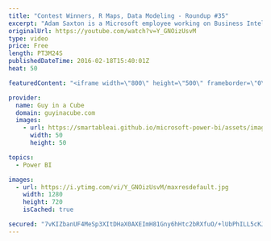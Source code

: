 ```yaml
---
title: "Contest Winners, R Maps, Data Modeling - Roundup #35"
excerpt: "Adam Saxton is a Microsoft employee working on Business Intelligence products.  The Power BI report contest winners were announced! Get a quick start with R Map visualizations. A look at how to get started with SQL 2016. And, some data modeling tips.  Meet the Winners of the Best Report Contest https://powerbi.microsoft.com/en-us/blog/meet-the-winners-of-the-best-report-contest/"
originalUrl: https://youtube.com/watch?v=Y_GNOizUsvM
type: video
price: Free
length: PT3M24S
publishedDateTime: 2016-02-18T15:40:01Z
heat: 50

featuredContent: "<iframe width=\"800\" height=\"500\" frameborder=\"0\" src=\"https://www.youtube.com/embed/Y_GNOizUsvM\" allow=\"accelerometer; autoplay; encrypted-media; gyroscope; picture-in-picture\" allowfullscreen></iframe>"

provider:
  name: Guy in a Cube
  domain: guyinacube.com
  images:
    - url: https://smartableai.github.io/microsoft-power-bi/assets/images/organizations/guyinacube.com-50x50.jpg
      width: 50
      height: 50

topics:
  - Power BI

images:
  - url: https://i.ytimg.com/vi/Y_GNOizUsvM/maxresdefault.jpg
    width: 1280
    height: 720
    isCached: true

secured: "7vKIZbanUF4MeSp3XItDHaX0AXEImH81Gny6hHtc2bRXfuO/+lUbPhILL5cKJmySHeDvVF8hZQEt0o+CRBrdJJHTzhxQUphkux11q3zarbMpIAmyZ2obDAeDYvOEbZkXMq0XSaY80Rip0LCvw3p2/DP+dbTDPttXAndz87Gixtt+yph1VeHlQN9empu9zLBwpgmi3lbEF9TYHv6GAMnwJ9JUNp0lHTS8cY7eNIaseEvLdNirXu5vhv4hQH6pRHCTNhhUwy7e30bbgW/WgZF2F2iyD0/29i02RpUEYPWtFp3bOOfyBKSikZ04jowqegCcTTTsa5jqKNX9xungpO5SgFaJNuY5GAU2sFyu7JNwESB9jvyZ7W1yWdyMVqHp/ZT+sMaqndUzDiA0D9NaY6moGH3mZnxbj0iNNx4DxTFgAB8=;OvLRxTxK4H3WAms33CjW3g=="
---
```


